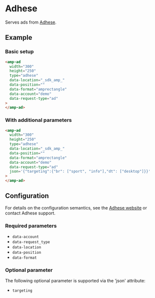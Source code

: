 <!---
Copyright 2017 The AMP HTML Authors. All Rights Reserved.

Licensed under the Apache License, Version 2.0 (the "License");
you may not use this file except in compliance with the License.
You may obtain a copy of the License at

      http://www.apache.org/licenses/LICENSE-2.0

Unless required by applicable law or agreed to in writing, software
distributed under the License is distributed on an "AS-IS" BASIS,
WITHOUT WARRANTIES OR CONDITIONS OF ANY KIND, either express or implied.
See the License for the specific language governing permissions and
limitations under the License.
-->

# Adhese

Serves ads from [Adhese](https://www.adhese.com).

## Example

### Basic setup

```html
<amp-ad
  width="300"
  height="250"
  type="adhese"
  data-location="_sdk_amp_"
  data-position=""
  data-format="amprectangle"
  data-account="demo"
  data-request-type="ad"
>
</amp-ad>
```

### With additional parameters

```html
<amp-ad
  width="300"
  height="250"
  type="adhese"
  data-location="_sdk_amp_"
  data-position=""
  data-format="amprectangle"
  data-account="demo"
  data-request-type="ad"
  json='{"targeting":{"br": ["sport", "info"],"dt": ["desktop"]}}'
>
</amp-ad>
```

## Configuration

For details on the configuration semantics, see the
[Adhese website](https://www.adhese.com) or contact Adhese support.

### Required parameters

- `data-account`
- `data-request_type`
- `data-location`
- `data-position`
- `data-format`

### Optional parameter

The following optional parameter is supported via the 'json' attribute:

- `targeting`
